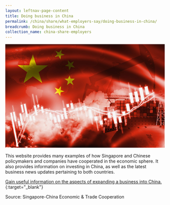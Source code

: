 ```yaml
---
layout: leftnav-page-content
title: Doing business in China
permalink: /china/share/what-employers-say/doing-business-in-china/
breadcrumb: Doing business in China
collection_name: china-share-employers
---
```


<img src="\images\china-employers\doing-business-in-china.jpg" alt="doing-business-in-china" style="width:800px;" />

This website provides many examples of how Singapore and Chinese policymakers and companies have cooperated in the economic sphere. It also provides information on investing in China, as well as the latest business news updates pertaining to both countries.

[Gain useful information on the aspects of expanding a business into China.](http://www.csc.mti-mofcom.gov.sg/){:target="_blank"}

Source: Singapore-China Economic & Trade Cooperation


